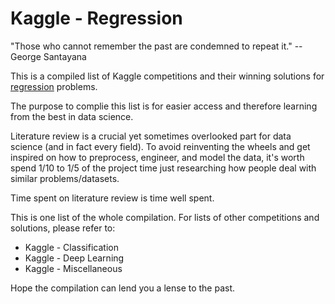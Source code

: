 # Kaggle - Regression

"Those who cannot remember the past are condemned to repeat it." -- George Santayana

This is a compiled list of Kaggle competitions and their winning solutions for [regression](https://en.wikipedia.org/wiki/Regression_analysis) problems. 

The purpose to complie this list is for easier access and therefore learning from the best in data science.

Literature review is a crucial yet sometimes overlooked part for data science (and in fact every field). To avoid reinventing the wheels and get inspired on how to preprocess, engineer, and model the data, it's worth spend 1/10 to 1/5 of the project time just researching how people deal with similar problems/datasets.

Time spent on literature review is time well spent.

This is one list of the whole compilation. For lists of other competitions and solutions, please refer to:

* Kaggle - Classification
* Kaggle - Deep Learning
* Kaggle - Miscellaneous

Hope the compilation can lend you a lense to the past.



